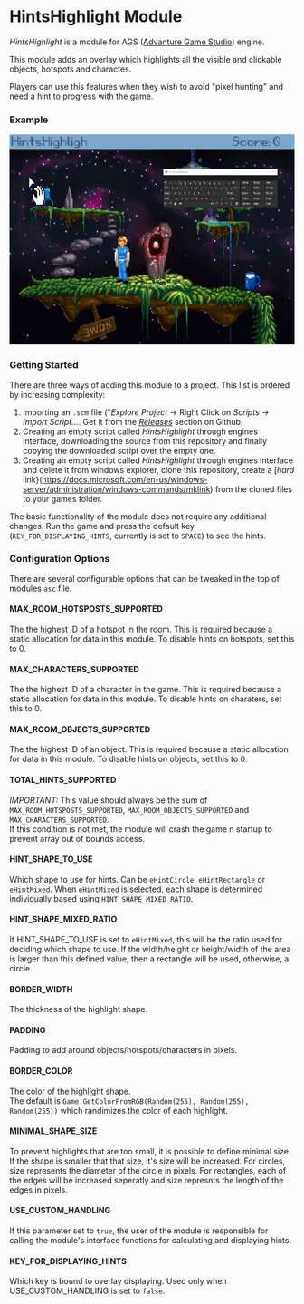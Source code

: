 HintsHighlight Module
======================

*HintsHighlight* is a module for AGS ([Advanture Game Studio](http://www.adventuregamestudio.co.uk/)) engine. 

This module adds an overlay which highlights all the visible and clickable objects, hotspots and charactes.

Players can use this features when they wish to avoid "pixel hunting" and need a hint to progress with the game.

### Example
<img src="screenshots/demo.gif" width="635px" height="371px" />

### Getting Started

There are three ways of adding this module to a project. This list is ordered by increasing complexity:

1. Importing an `.scm` file ("_Explore Project_ -> Right Click on _Scripts_ -> _Import Script..._. Get it from the [_Releases_](https://github.com/alkhimey/HintsHighlight/releases) section on Github.
2. Creating an empty script called _HintsHighlight_ through engines interface, downloading the source from this repository and finally copying the downloaded script over the empty one. 
3. Creating an empty script called _HintsHighlight_ through engines interface and delete it from windows explorer, clone this repository, create a [*hard* link}(https://docs.microsoft.com/en-us/windows-server/administration/windows-commands/mklink) from the cloned files to your games folder.

The basic functionality of the module does not require any additional changes. Run the game and press the default key (`KEY_FOR_DISPLAYING_HINTS`, currently is set to `SPACE`) to see the hints.

### Configuration Options

There are several configurable options that can be tweaked in the top of modules `asc` file.

#### MAX_ROOM_HOTSPOSTS_SUPPORTED
The the highest ID of a hotspot in the room. This is required because a 
static allocation for data in this module.
To disable hints on hotspots, set this to 0.

#### MAX_CHARACTERS_SUPPORTED
The the highest ID of a character in the game. This is required because a 
static allocation for data in this module.
To disable hints on charaters, set this to 0.

#### MAX_ROOM_OBJECTS_SUPPORTED
The the highest ID of an object. This is required because a 
static allocation for data in this module.
To disable hints on objects, set this to 0.

#### TOTAL_HINTS_SUPPORTED
*IMPORTANT:* This value should always be the sum of 
`MAX_ROOM_HOTSPOSTS_SUPPORTED`, `MAX_ROOM_OBJECTS_SUPPORTED` and `MAX_CHARACTERS_SUPPORTED`. <br>
If this condition is not met, the module will crash the game n startup to prevent array out of 
bounds access.

#### HINT_SHAPE_TO_USE
Which shape to use for hints. Can be `eHintCircle`, `eHintRectangle` or `eHintMixed`.
When `eHintMixed` is selected, each shape is determined individually based using `HINT_SHAPE_MIXED_RATIO`.

#### HINT_SHAPE_MIXED_RATIO
If HINT_SHAPE_TO_USE is set to `eHintMixed`, this will be the ratio used for deciding
which shape to use.
If the width/height or height/width of the area is larger than this
defined value, then a rectangle will be used, otherwise, a circle. 

#### BORDER_WIDTH
The thickness of the highlight shape.

#### PADDING
Padding to add around objects/hotspots/characters in pixels.

#### BORDER_COLOR
The color of the highlight shape. <br>
The default is `Game.GetColorFromRGB(Random(255), Random(255), Random(255))` which randimizes the color of each highlight.

#### MINIMAL_SHAPE_SIZE
To prevent highlights that are too small, it is possible to define minimal
size. If the shape is smaller that that size, it's size will be increased.
For circles, size represents the diameter of the circle in pixels.
For rectangles, each of the edges will be increased seperatly and size represnts the length of the edges in pixels.

#### USE_CUSTOM_HANDLING
If this parameter set to `true`, the user of the module is responsible for
calling the module's interface functions for calculating and displaying hints.

#### KEY_FOR_DISPLAYING_HINTS
Which key is bound to overlay displaying.
Used only when USE_CUSTOM_HANDLING is set to `false`.
